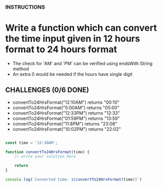 <h3>INSTRUCTIONS</h3>

# Write a function which can convert the time input given in 12 hours format to 24 hours format
<ul>
    <li>The check for 'AM' and 'PM' can be verified using endsWith String method</li>
    <li>An extra 0 would be needed if the hours have single digit</li>
</ul>

## CHALLENGES (0/6 DONE)
<ul>
    <li>convertTo24HrsFormat("12:10AM") returns "00:10"</li>
    <li>convertTo24HrsFormat("5:00AM") returns "05:00"</li>
    <li>convertTo24HrsFormat("12:33PM") returns "12:33"</li>
    <li>convertTo24HrsFormat("01:59PM") returns "13:59"</li>
    <li>convertTo24HrsFormat("11:8PM") returns "23:08"</li>
    <li>convertTo24HrsFormat("10:02PM") returns "22:02"</li>
</ul>

```js

const time = '12:10AM';

function convertTo24HrsFormat(time) {
    // write your solution here

    return
}

console.log(`Converted time: ${convertTo24HrsFormat(time)}`)


```